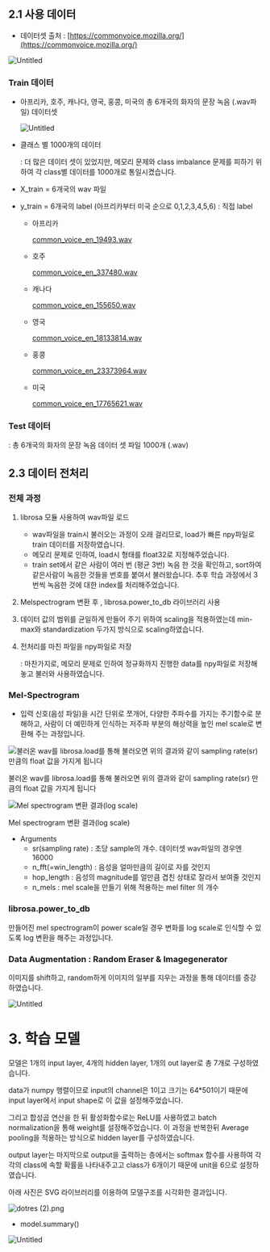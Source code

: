 ## 2.1 사용 데이터

- 데이터셋 출처 : [https://commonvoice.mozilla.org/](https://commonvoice.mozilla.org/)

![Untitled](https://s3-us-west-2.amazonaws.com/secure.notion-static.com/b0afa09d-22aa-4174-a2bf-9f102488de49/Untitled.png)

### Train 데이터

- 아프리카, 호주, 캐나다, 영국, 홍콩, 미국의 총 6개국의 화자의 문장 녹음 (.wav파일) 데이터셋
    
    ![Untitled](https://s3-us-west-2.amazonaws.com/secure.notion-static.com/77a5bfc7-204e-44be-b957-2630e22cf816/Untitled.png)
    
- 클래스 별 1000개의 데이터
    
    : 더 많은 데이터 셋이 있었지만, 메모리 문제와 class imbalance 문제를 피하기 위하여 각 class별 데이터를 1000개로 통일시켰습니다.
    
- X_train = 6개국의 wav 파일
- y_train = 6개국의 label (아프리카부터 미국 순으로 0,1,2,3,4,5,6) : 직접 label
    - 아프리카
        
        [common_voice_en_19493.wav](https://s3-us-west-2.amazonaws.com/secure.notion-static.com/f2172fb7-2e6b-41c5-b48a-f8bab72aaf08/common_voice_en_19493.wav)
        
    - 호주
        
        [common_voice_en_337480.wav](https://s3-us-west-2.amazonaws.com/secure.notion-static.com/0311356c-e85a-4c5f-ae36-fafc98159b7a/common_voice_en_337480.wav)
        
    - 캐나다
        
        [common_voice_en_155650.wav](https://s3-us-west-2.amazonaws.com/secure.notion-static.com/b580fa03-e206-4002-bd15-5c6bfab117ae/common_voice_en_155650.wav)
        
    - 영국
        
        [common_voice_en_18133814.wav](https://s3-us-west-2.amazonaws.com/secure.notion-static.com/4b18a6e4-7d41-4a3f-be86-a55d0c12e94b/common_voice_en_18133814.wav)
        
    - 홍콩
        
        [common_voice_en_23373964.wav](https://s3-us-west-2.amazonaws.com/secure.notion-static.com/2e7fca73-48ed-41e7-8375-018ba842a5c8/common_voice_en_23373964.wav)
        
    - 미국
        
        [common_voice_en_17765621.wav](https://s3-us-west-2.amazonaws.com/secure.notion-static.com/8df5ea44-58bb-4294-a9e0-cbceff97afb9/common_voice_en_17765621.wav)
        

### Test 데이터

: 총 6개국의 화자의 문장 녹음 데이터 셋 파일 1000개 (.wav)

## 2.3 데이터 전처리

### 전체 과정

1. librosa 모듈 사용하여 wav파일 로드
    - wav파일을 train시 불러오는 과정이 오래 걸리므로, load가 빠른 npy파일로 train 데이터를  저장하였습니다.
    - 메모리 문제로 인하여, load시 형태를 float32로 지정해주었습니다.
    - train set에서 같은 사람이 여러 번 (평균 3번) 녹음 한 것을 확인하고, sort하여 같은사람이 녹음한 것들을 번호를 붙여서 불러왔습니다. 추후 학습 과정에서 3번씩 녹음한 것에 대한 index를 처리해주었습니다.
2. Melspectrogram 변환 후 , librosa.power_to_db 라이브러리 사용
3. 데이터 값의 범위를 균일하게 만들어 주기 위하여 scaling을 적용하였는데 min-max와 standardization 두가지 방식으로 scaling하였습니다.
4. 전처리를 마친 파일을 npy파일로 저장
    
    : 마찬가지로, 메모리 문제로 인하여 정규화까지 진행한 data를 npy파일로 저장해놓고 불러와 사용하였습니다.
    

### Mel-Spectrogram

- 입력 신호(음성 파일)을 시간 단위로 쪼개어, 다양한 주파수를 가지는 주기함수로 분해하고, 사람이 더 예민하게 인식하는 저주파 부분의 해상력을 높인 mel scale로 변환해 주는 과정입니다.

![불러온 wav를 librosa.load를 통해 불러오면 위의 결과와 같이 sampling rate(sr) 만큼의 float 값을 가지게 됩니다](https://s3-us-west-2.amazonaws.com/secure.notion-static.com/86725337-4ea5-43d0-afae-12c9823f0355/Untitled.png)

불러온 wav를 librosa.load를 통해 불러오면 위의 결과와 같이 sampling rate(sr) 만큼의 float 값을 가지게 됩니다

![Mel spectrogram 변환 결과(log scale)](https://s3-us-west-2.amazonaws.com/secure.notion-static.com/c477729b-e2f0-4b22-baf4-e68442b6e3f5/Untitled.png)

Mel spectrogram 변환 결과(log scale)

- Arguments
    - sr(sampling rate) : 초당 sample의 개수. 데이터셋 wav파일의 경우엔 16000
    - n_fft(=win_length) : 음성을 얼마만큼의 길이로 자를 것인지
    - hop_length : 음성의 magnitude를 얼만큼 겹친 상태로 잘라서 보여줄 것인지
    - n_mels : mel scale을 만들기 위해 적용하는 mel filter 의 개수

### librosa.power_to_db

만들어진 mel spectrogram이 power scale일 경우 변화를 log scale로 인식할 수 있도록 log 변환을 해주는 과정입니다.

### Data Augmentation : Random Eraser & Imagegenerator

이미지를 shift하고, random하게 이미지의 일부를 지우는 과정을 통해 데이터를 증강하였습니다.

![Untitled](https://s3-us-west-2.amazonaws.com/secure.notion-static.com/b83f2e00-8586-4a03-b8cd-8018de5a7a07/Untitled.png)

# 3. 학습 모델

모델은 1개의 input layer, 4개의 hidden layer, 1개의 out layer로 총 7개로 구성하였습니다. 

data가 numpy 행렬이므로 input의 channel은 1이고 크기는 64*501이기 때문에 input layer에서 input shape로 이 값을 설정해주었습니다. 

그리고 합성곱 연산을 한 뒤 활성화함수로는 ReLU를 사용하였고 batch normalization을 통해 weight를 설정해주었습니다. 이 과정을 반복한뒤 Average pooling을 적용하는 방식으로 hidden layer를 구성하였습니다.

output layer는 마지막으로 output을 출력하는 층에서는 softmax 함수를 사용하여 각각의 class에 속할 확률을 나타내주고고 class가 6개이기 때문에 unit을 6으로 설정하였습니다.

아래 사진은 SVG 라이브러리를 이용하여 모델구조를 시각화한 결과입니다.

![dotres (2).png](https://s3-us-west-2.amazonaws.com/secure.notion-static.com/c31b19ec-b47a-40aa-8210-49abba83cc44/dotres_(2).png)

- model.summary()

![Untitled](https://s3-us-west-2.amazonaws.com/secure.notion-static.com/bcb15cb1-501b-415e-9c8c-6f8ed110e67d/Untitled.png)
